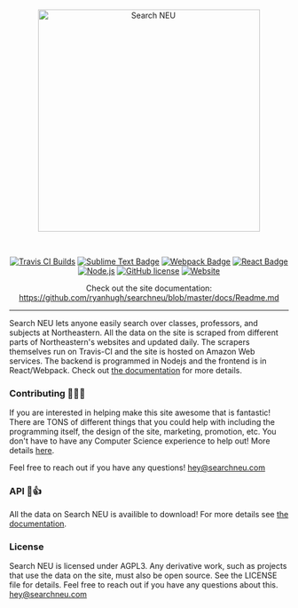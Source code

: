 <br/>
<p align="center">
  <a href="https://searchneu.com/">
    <img alt="Search NEU" src="https://i.imgur.com/6hPgLSP.png" width="400"/>
  </a>
</p>
<br/>
<p align="center">
  <a href="https://travis-ci.org/ryanhugh/searchneu/"><img src="https://travis-ci.org/ryanhugh/searchneu.svg?branch=master" alt="Travis CI Builds"></a> <a href="#"><img src="https://cdn.rawgit.com/aleen42/badges/master/src/sublime_text.svg" alt="Sublime Text Badge"></a> <a href="#"><img src="https://cdn.rawgit.com/aleen42/badges/master/src/webpack.svg" alt="Webpack Badge"></a> <a href="#"><img src="https://cdn.rawgit.com/aleen42/badges/master/src/react.svg" alt="React Badge"></a>  <a href="#"><img src="https://cdn.rawgit.com/aleen42/badges/master/src/node.svg" alt="Node.js"></a>  <a href="#"><img src="https://img.shields.io/badge/license-AGPLv3-blue.svg" alt="GitHub license"></a> <a href="https://searchneu.com"><img src="https://img.shields.io/website/https/searchneu.com.svg" alt="Website"></a>
</p>

<p align="center">
  Check out the site documentation: <a href="https://github.com/ryanhugh/searchneu/blob/master/docs/Readme.md">https://github.com/ryanhugh/searchneu/blob/master/docs/Readme.md</a>

</p>

----
Search NEU lets anyone easily search over classes, professors, and subjects at Northeastern. All the data on the site is scraped from different parts of Northeastern's websites and updated daily. The scrapers themselves run on Travis-CI and the site is hosted on Amazon Web services. The backend is programmed in Nodejs and the frontend is in React/Webpack. Check out [the documentation](https://github.com/ryanhugh/searchneu/blob/master/docs/Readme.md) for more details. 

### Contributing 🎉🎉🎉
If you are interested in helping make this site awesome that is fantastic! There are TONS of different things that you could help with including the programming itself, the design of the site, marketing, promotion, etc. You don't have to have any Computer Science experience to help out! More details [here](https://github.com/ryanhugh/searchneu/blob/master/docs/Contributing.md). 

Feel free to reach out if you have any questions! hey@searchneu.com

### API 🎉👍

All the data on Search NEU is availible to download! For more details see [the documentation](https://github.com/ryanhugh/searchneu/blob/master/docs/API.md). 


### License

Search NEU is licensed under AGPL3. Any derivative work, such as projects that use the data on the site, must also be open source. See the LICENSE file for details. Feel free to reach out if you have any questions about this. hey@searchneu.com 
